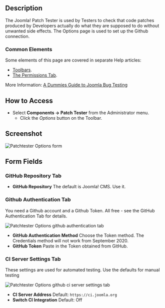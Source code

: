 <!-- Filename: Help4.x:Components_Patch_Tester_Options / Display title: Patch Tester Options -->

## Description

The Joomla! Patch Tester is used by Testers to check that code patches
produced by Developers actually do what they are supposed to do without
unwanted side effects. The Options page is used to set up the Github
connection.

### Common Elements

Some elements of this page are covered in separate Help articles:

* [Toolbars](jdocmanual?article=help/common-elements/toolbars).
* [The Permissions Tab](jdocmanual?article=help/common-elements/edit-permissions).

More Information: [A Dummies Guide to Joomla Bug Testing](https://brian.teeman.net/joomla/873-a-dummies-guide-to-joomla-bug-testing)

## How to Access

- Select **Components → Patch Tester** from the Administrator menu.
  - Click the *Options* button on the Toolbar.

## Screenshot

![Patchtester Options form](../../../en/images/joomla-patchtester/patchtester-options-github-repository-tab.png)

## Form Fields

### GitHub Repository Tab

- **GitHub Repository** The default is Joomla! CMS. Use it.

### Github Authentication Tab

You need a Github account and a Github Token. All free - see the GitHub
Authentication Tab for details.

![Patchtester Options github authentication tab](../../../en/images/joomla-patchtester/patchtester-options-github-authentication-tab.png)

- **GitHub Authentication Method** Choose the Token method. The
  Credentials method will not work from September 2020.
- **GitHub Token** Paste in the Token obtained from GitHub.

### CI Server Settings Tab

These settings are used for automated testing. Use the defaults for
manual testing

![Patchtester Options github ci server settings tab](../../../en/images/joomla-patchtester/patchtester-options-ci-server-settings-tab.png)

- **CI Server Address** Default: `https://ci.joomla.org`
- **Switch CI Integration** Default: Off

